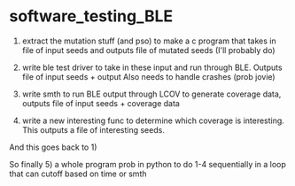 # software_testing_BLE

1) extract the mutation stuff (and pso) to make a c program that takes in file of input seeds and outputs file of mutated seeds
(I'll probably do)

2) write ble test driver to take in these input and run through BLE. Outputs file of input seeds + output
Also needs to handle crashes (prob jovie) 

3) write smth to run BLE output through LCOV to generate coverage data, outputs file of input seeds + coverage data 

4) write a new interesting func to determine which coverage is interesting. This outputs a file of interesting seeds.

And this goes back to 1)

So finally 5) a whole program prob in python to do 1-4 sequentially in a loop that can cutoff based on time or smth